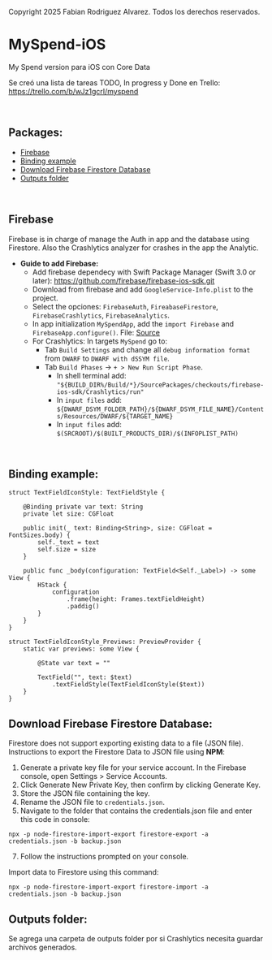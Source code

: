 Copyright 2025 Fabian Rodriguez Alvarez. Todos los derechos reservados.

# MySpend-iOS
My Spend version para iOS con Core Data

Se creó una lista de tareas TODO, In progress y Done en Trello: https://trello.com/b/wJz1gcrI/myspend

<p>&nbsp;</p>


## Packages:

- [Firebase](#firebase)
- [Binding example](#binding-example)
- [Download Firebase Firestore Database](#download-firebase-firestore-database)
- [Outputs folder](#outputs-folder)

<p>&nbsp;</p>


## Firebase

Firebase is in charge of manage the Auth in app and the database using Firestore. Also the Crashlytics analyzer for crashes in the app the Analytic.

- **Guide to add Firebase:**
    * Add firebase dependecy with Swift Package Manager (Swift 3.0 or later): https://github.com/firebase/firebase-ios-sdk.git
    * Download from firebase and add `GoogleService-Info.plist` to the project.
    * Select the opciones: `FirebaseAuth`, `FireabaseFirestore`, `FirebaseCrashlytics`, `FirebaseAnalytics`.
    * In app initialization `MySpendApp`, add the `import Firebase` and `FirebaseApp.configure()`. File: [Source](https://github.com/fabianjra/MySpendiOS/blob/main/MySpend/MySpend/MySpendApp.swift)
    * For Crashlytics: In targets `MySpend` go to:
        - Tab `Build Settings` and change all `debug information format` from `DWARF` to `DWARF with dSSYM file`.
        - Tab `Build Phases` -> `+ > New Run Script Phase`.
            * In shell terminal add: `"${BUILD_DIR%/Build/*}/SourcePackages/checkouts/firebase-ios-sdk/Crashlytics/run"`
            * In `input files` add: `${DWARF_DSYM_FOLDER_PATH}/${DWARF_DSYM_FILE_NAME}/Contents/Resources/DWARF/${TARGET_NAME}`
            * In `input files` add: `$(SRCROOT)/$(BUILT_PRODUCTS_DIR)/$(INFOPLIST_PATH)`


<p>&nbsp;</p>


## Binding example:

```
struct TextFieldIconStyle: TextFieldStyle {
    
    @Binding private var text: String
    private let size: CGFloat
    
    public init(_ text: Binding<String>, size: CGFloat = FontSizes.body) {
        self._text = text
        self.size = size
    }
    
    public func _body(configuration: TextField<Self._Label>) -> some View {
        HStack {
            configuration
                .frame(height: Frames.textFieldHeight)
                .paddig()
        }
    }
}

struct TextFieldIconStyle_Previews: PreviewProvider {
    static var previews: some View {
        
        @State var text = ""

        TextField("", text: $text)
            .textFieldStyle(TextFieldIconStyle($text))
    }
}

```

## Download Firebase Firestore Database:

Firestore does not support exporting existing data to a file (JSON file).
Instructions to export the Firestore Data to JSON file using **NPM**:

1. Generate a private key file for your service account. In the Firebase console, open Settings > Service Accounts.
2. Click Generate New Private Key, then confirm by clicking Generate Key.
3. Store the JSON file containing the key.
4. Rename the JSON file to `credentials.json`.
5. Navigate to the folder that contains the credentials.json file and enter this code in console:
```
npx -p node-firestore-import-export firestore-export -a credentials.json -b backup.json
```
7. Follow the instructions prompted on your console.

Import data to Firestore using this command:
```
npx -p node-firestore-import-export firestore-import -a credentials.json -b backup.json
```

## Outputs folder:

Se agrega una carpeta de outputs folder por si Crashlytics necesita guardar archivos generados.


